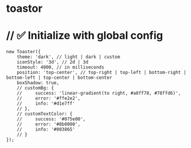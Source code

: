 # toastor
#    // ✅ Initialize with global config
    new Toaster({
        theme: 'dark', // light | dark | custom         
        iconStyle: '3d', // 2d | 3d
        timeout: 4000, // in milliseconds
        position: 'top-center', // top-right | top-left | bottom-right | bottom-left | top-center | bottom-center
        boxShadow: true,
        // customBg: {
        //     success: 'linear-gradient(to right, #a8ff78, #78ffd6)',
        //     error: '#ffe2e2',
        //     info: '#d1e7ff'
        // },
        // customTextColor: {
        //     success: '#075e00',
        //     error: '#8b0000',
        //     info: '#003865'
        // }
    });
